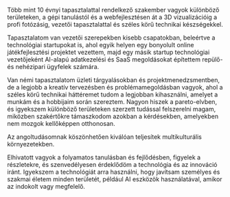 Több mint 10 évnyi tapasztalattal rendelkező szakember vagyok különböző területeken, a gépi tanulástól és a webfejlesztésen át a 3D vizualizációig a profi fotózásig, vezetői tapasztalattal és széles körű technikai készségekkel.

Tapasztalatom van vezetői szerepekben kisebb csapatokban, beleértve a technológiai startupokat is, ahol egyik helyen egy bonyolult online játékfejlesztési projektet vezettem, majd egy másik startup technológiai vezetőjeként AI-alapú adatkezelési és SaaS megoldásokat építettem repülő- és nehézipari ügyfelek számára.

Van némi tapasztalatom üzleti tárgyalásokban és projektmenedzsmentben, de a legjobb a kreatív tervezésben és problémamegoldásban vagyok, ahol a széles körű technikai háttéremet tudom a legjobban kihasználni, amelyet a munkám és a hobbijaim során szereztem. Nagyon hiszek a pareto-elvben, és igyekszem különböző területeken szerzett tudással felszerelni magam, miközben szakértőkre támaszkodom azokban a kérdésekben, amelyekben nem mozgok kellőképpen otthonosan.

Az angoltudásomnak köszönhetően kiválóan teljesítek multikulturális környezetekben.

Elhivatott vagyok a folyamatos tanulásban és fejlődésben, figyelek a részletekre, és szenvedélyesen érdeklődöm a technológia és az innováció iránt. Igyekszem a technológiát arra használni, hogy javítsam személyes és szakmai életem minden területét, például AI eszközök használatával, amikor az indokolt vagy megfelelő.

